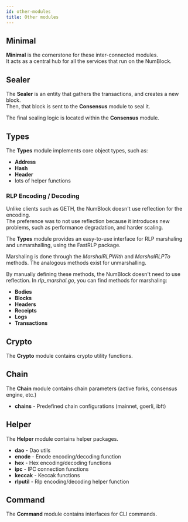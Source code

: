 ```yaml
---
id: other-modules 
title: Other modules
---
```


## Minimal

**Minimal** is the cornerstone for these inter-connected modules. <br />
It acts as a central hub for all the services that run on the NumBlock.

## Sealer

The **Sealer** is an entity that gathers the transactions, and creates a new block.<br />
Then, that block is sent to the **Consensus** module to seal it.

The final sealing logic is located within the **Consensus** module.

## Types

The **Types** module implements core object types, such as:

* **Address**
* **Hash**
* **Header**
* lots of helper functions

### RLP Encoding / Decoding

Unlike clients such as GETH, the NumBlock doesn't use reflection for the encoding.<br />
The preference was to not use reflection because it introduces new problems, such as performance
degradation, and harder scaling.

The **Types** module provides an easy-to-use interface for RLP marshaling and unmarshalling, using the FastRLP package.

Marshaling is done through the *MarshalRLPWith* and *MarshalRLPTo* methods. The analogous methods exist for
unmarshalling.

By manually defining these methods, the NumBlock doesn't need to use reflection. In *rlp_marshal.go*, you can find
methods for marshaling:

* **Bodies**
* **Blocks**
* **Headers**
* **Receipts**
* **Logs**
* **Transactions**

## Crypto

The **Crypto** module contains crypto utility functions.

## Chain

The **Chain** module contains chain parameters (active forks, consensus engine, etc.)

* **chains** - Predefined chain configurations (mainnet, goerli, ibft)

## Helper

The **Helper** module contains helper packages.

* **dao** - Dao utils
* **enode** - Enode encoding/decoding function
* **hex** - Hex encoding/decoding functions
* **ipc** - IPC connection functions
* **keccak** - Keccak functions
* **rlputil** - Rlp encoding/decoding helper function

## Command

The **Command** module contains interfaces for CLI commands.